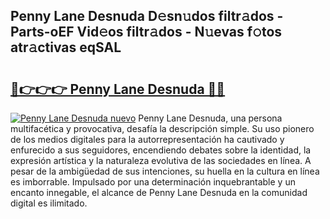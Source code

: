 ## Penny Lane Desnuda D𝚎sn𝚞dos filtr𝚊dos - Parts-oEF Vid𝚎os filtr𝚊dos - N𝚞evas f𝚘tos atr𝚊ctivas eqSAL

# <h2><a href="http://mb7au8.tromn.icu/?c=Penny+Lane+Desnuda">🔗👉👉👉 Penny Lane Desnuda 🔗🔗</a></h2>

[![Penny Lane Desnuda nuevo](https://i.imgur.com/pEAQMta.gif)](http://mb7au8.tromn.icu/?c=Penny+Lane+Desnuda)
Penny Lane Desnuda, una persona multifacética y provocativa, desafía la descripción simple. Su uso pionero de los medios digitales para la autorrepresentación ha cautivado y enfurecido a sus seguidores, encendiendo debates sobre la identidad, la expresión artística y la naturaleza evolutiva de las sociedades en línea. A pesar de la ambigüedad de sus intenciones, su huella en la cultura en línea es imborrable. Impulsado por una determinación inquebrantable y un encanto innegable, el alcance de Penny Lane Desnuda en la comunidad digital es ilimitado.
